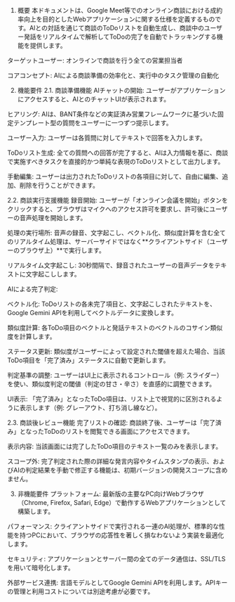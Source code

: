 1. 概要
本ドキュメントは、Google Meet等でのオンライン商談における成約率向上を目的としたWebアプリケーションに関する仕様を定義するものです。AIとの対話を通じて商談のToDoリストを自動生成し、商談中のユーザー発話をリアルタイムで解析してToDoの完了を自動でトラッキングする機能を提供します。

ターゲットユーザー: オンラインで商談を行う全ての営業担当者

コアコンセプト: AIによる商談準備の効率化と、実行中のタスク管理の自動化

2. 機能要件
2.1. 商談準備機能
AIチャットの開始: ユーザーがアプリケーションにアクセスすると、AIとのチャットUIが表示されます。

ヒアリング: AIは、BANT条件などの実証済み営業フレームワークに基づいた固定テンプレート型の質問をユーザーに一つずつ提示します。

ユーザー入力: ユーザーは各質問に対してテキストで回答を入力します。

ToDoリスト生成: 全ての質問への回答が完了すると、AIは入力情報を基に、商談で実施すべきタスクを直接的かつ単純な表現のToDoリストとして出力します。

手動編集: ユーザーは出力されたToDoリストの各項目に対して、自由に編集、追加、削除を行うことができます。

2.2. 商談実行支援機能
録音開始: ユーザーが「オンライン会議を開始」ボタンをクリックすると、ブラウザはマイクへのアクセス許可を要求し、許可後にユーザーの音声処理を開始します。

処理の実行場所: 音声の録音、文字起こし、ベクトル化、類似度計算を含む全てのリアルタイム処理は、サーバーサイドではなく**クライアントサイド（ユーザーのブラウザ上）**で実行します。

リアルタイム文字起こし: 30秒間隔で、録音されたユーザーの音声データをテキストに文字起こしします。

AIによる完了判定:

ベクトル化: ToDoリストの各未完了項目と、文字起こしされたテキストを、Google Gemini APIを利用してベクトルデータに変換します。

類似度計算: 各ToDo項目のベクトルと発話テキストのベクトルのコサイン類似度を計算します。

ステータス更新: 類似度がユーザーによって設定された閾値を超えた場合、当該ToDo項目を「完了済み」ステータスに自動で更新します。

判定基準の調整: ユーザーはUI上に表示されるコントロール（例: スライダー）を使い、類似度判定の閾値（判定の甘さ・辛さ）を直感的に調整できます。

UI表示: 「完了済み」となったToDo項目は、リスト上で視覚的に区別されるように表示します（例: グレーアウト、打ち消し線など）。

2.3. 商談後レビュー機能
完了リストの確認: 商談終了後、ユーザーは「完了済み」となったToDoのリストを閲覧できる画面にアクセスできます。

表示内容: 当該画面には完了したToDo項目のテキスト一覧のみを表示します。

スコープ外: 完了判定された際の詳細な発言内容やタイムスタンプの表示、およびAIの判定結果を手動で修正する機能は、初期バージョンの開発スコープに含めません。

3. 非機能要件
プラットフォーム: 最新版の主要なPC向けWebブラウザ（Chrome, Firefox, Safari, Edge）で動作するWebアプリケーションとして構築します。

パフォーマンス: クライアントサイドで実行される一連のAI処理が、標準的な性能を持つPCにおいて、ブラウザの応答性を著しく損なわないよう実装を最適化します。

セキュリティ: アプリケーションとサーバー間の全てのデータ通信は、SSL/TLSを用いて暗号化します。

外部サービス連携: 言語モデルとしてGoogle Gemini APIを利用します。APIキーの管理と利用コストについては別途考慮が必要です。